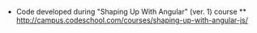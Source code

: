 * Code developed during "Shaping Up With Angular" (ver. 1) course
** http://campus.codeschool.com/courses/shaping-up-with-angular-js/

